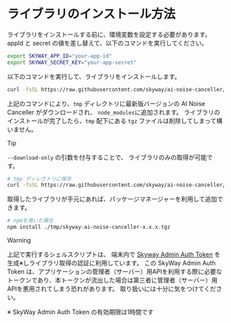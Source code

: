 # ライブラリのインストール方法

ライブラリをインストールする前に、環境変数を設定する必要があります。
appId と secret の値を差し替えて、以下のコマンドを実行してください。

```sh
export SKYWAY_APP_ID="your-app-id"
export SKYWAY_SECRET_KEY="your-app-secret"
```

以下のコマンドを実行して、ライブラリをインストールします。

```sh
curl -fsSL https://raw.githubusercontent.com/skyway/ai-noise-canceller/refs/heads/main/tools/js/install.sh | bash
```

上記のコマンドにより、`tmp` ディレクトリに最新版バージョンの AI Noise Canceller がダウンロードされ、 `node_modules`に追加されます。
ライブラリのインストールが完了したら、`tmp` 配下にある `tgz` ファイルは削除してしまって構いません。

> [!TIP]
> `--download-only` の引数を付与することで、 ライブラリのみの取得が可能です。
> ```sh
> # tmp ディレクトリに保存
> curl -fsSL https://raw.githubusercontent.com/skyway/ai-noise-canceller/refs/heads/main/tools/js/install.sh | bash -s -- --download-only --dest="tmp"
> ```
> 取得したライブラリが手元にあれば、パッケージマネージャーを利用して追加できます。
> ```sh
> # npmを用いた場合
> npm install ./tmp/skyway-ai-noise-canceller-x.x.x.tgz
> ```

> [!WARNING]
> 上記で実行するシェルスクリプトは、 端末内で [Skyway Admin Auth Token](https://skyway.ntt.com/ja/docs/user-guide/authentication/skyway-admin-auth-token/) を生成※しライブラリ取得の認証に利用しています。
> この SkyWay Admin Auth Token は、アプリケーションの管理者（サーバー）用APIを利用する際に必要なトークンであり、本トークンが流出した場合は第三者に管理者（サーバー）用APIを悪用されてしまう恐れがあります。
> 取り扱いには十分に気をつけてください。
>
> ※ SkyWay Admin Auth Token の有効期限は1時間です
